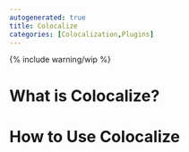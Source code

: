 ```yaml
---
autogenerated: true
title: Colocalize
categories: [Colocalization,Plugins]
---
```


{% include warning/wip %}


# What is Colocalize?

# How to Use Colocalize

 

